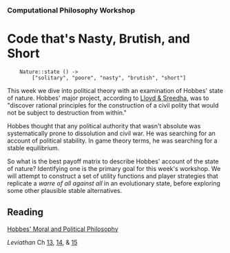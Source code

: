 ### Computational Philosophy Workshop

# Code that's Nasty, Brutish, and Short


		Nature::state () ->
			["solitary", "poore", "nasty", "brutish", "short"]


This week we dive into political theory with an examination of Hobbes' state of nature.  Hobbes' major project, according to [Lloyd & Sreedha][sep], was to "discover rational principles for the construction of a civil polity that would not be subject to destruction from within." 

[sep]: http://plato.stanford.edu/entries/hobbes-moral/

Hobbes thought that any political authority that wasn't absolute was systematically prone to dissolution and civil war.  He was searching for an account of political stability.  In game theory terms, he was searching for a stable equilibrium. 

So what is the best payoff matrix to describe Hobbes' account of the state of nature?  Identifying one is the primary goal for this week's workshop.  We will attempt to construct a set of utility functions and player strategies that replicate a _warre of all against all_ in an evolutionary state, before exploring some other plausible stable alternatives.


## Reading

[Hobbes' Moral and Political Philosophy](http://plato.stanford.edu/entries/hobbes-moral/)

_Leviathan_ Ch [13][13], [14][14], & [15][15]

[13]: https://ebooks.adelaide.edu.au/h/hobbes/thomas/h68l/chapter13.html

[14]: https://ebooks.adelaide.edu.au/h/hobbes/thomas/h68l/chapter14.html

[15]: https://ebooks.adelaide.edu.au/h/hobbes/thomas/h68l/chapter15.html

